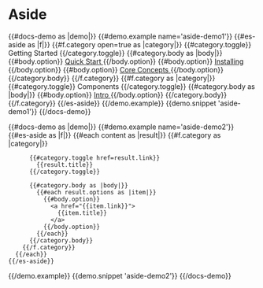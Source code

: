 # Aside

{{#docs-demo as |demo|}}
  {{#demo.example name='aside-demo1'}}
    {{#es-aside as |f|}}
      {{#f.category open=true as |category|}}
        {{#category.toggle}}
          Getting Started
        {{/category.toggle}}
        {{#category.body as |body|}}
          {{#body.option}}
            <a href="https://emberjs.com">
              Quick Start
            </a>
          {{/body.option}}
          {{#body.option}}
            <a href="https://emberjs.com">
              Installing
            </a>
          {{/body.option}}
          {{#body.option}}
            <a href="https://emberjs.com">
              Core Concepts
            </a>
          {{/body.option}}
        {{/category.body}}
      {{/f.category}}
      {{#f.category as |category|}}
        {{#category.toggle}}
          Components
        {{/category.toggle}}
        {{#category.body as |body|}}
          {{#body.option}}
            <a href="https://emberjs.com">
              Intro
            </a>
          {{/body.option}}
        {{/category.body}}
      {{/f.category}}
    {{/es-aside}}
  {{/demo.example}}
  {{demo.snippet 'aside-demo1'}}
{{/docs-demo}}

{{#docs-demo as |demo|}}
  {{#demo.example name='aside-demo2'}}
    {{#es-aside as |f|}}
      {{#each content as |result|}}
        {{#f.category as |category|}}

          {{#category.toggle href=result.link}}
            {{result.title}}
          {{/category.toggle}}

          {{#category.body as |body|}}
            {{#each result.options as |item|}}
              {{#body.option}}
                <a href="{{item.link}}">
                  {{item.title}}
                </a>
              {{/body.option}}
            {{/each}}
          {{/category.body}}
        {{/f.category}}
      {{/each}}
    {{/es-aside}}
  {{/demo.example}}
  {{demo.snippet 'aside-demo2'}}
{{/docs-demo}}
